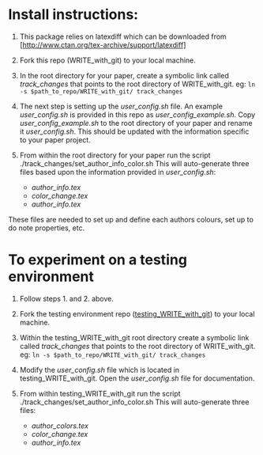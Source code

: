 # Install instructions:

1. This package relies on latexdiff which can be downloaded from [http://www.ctan.org/tex-archive/support/latexdiff]

2. Fork this repo (WRITE_with_git) to your local machine.

4. In the root directory for your paper, create a symbolic link called *track_changes* that points to the root directory of WRITE_with_git. eg: 
 `ln -s $path_to_repo/WRITE_with_git/ track_changes`

5. The next step is setting up the *user_config.sh* file. An example *user_config.sh* is provided in this repo as *user_config_example.sh*. Copy *user_config_example.sh* to the root directory of your paper and rename it *user_config.sh*. This should be updated with the information specific to your paper project.

6. From within the root directory for your paper run the script ./track_changes/set_author_info_color.sh This will auto-generate three files based upon the information provided in *user_config.sh*:
   - *author_info.tex*
   - *color_change.tex*
   - *author_info.tex*
  
These files are needed to set up and define each authors colours, set up to do note properties, etc.

# To experiment on a testing environment

1. Follow steps 1. and 2. above.

3. Fork the testing environment repo ([testing_WRITE_with_git](https://github.com/penmaher/testing_WRITE_with_git.git)) to your local machine. 

4. Within the testing_WRITE_with_git root directory create a symbolic link called *track_changes* that points to the root directory of WRITE_with_git. eg: 
 `ln -s $path_to_repo/WRITE_with_git/ track_changes`

5. Modify the *user_config.sh* file which is located in testing_WRITE_with_git. Open the *user_config.sh* file for documentation.

6. From within testing_WRITE_with_git run the script ./track_changes/set_author_info_color.sh This will auto-generate three files:
   - *author_colors.tex*
   - *color_change.tex*
   - *author_info.tex*
